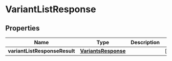 # VariantListResponse

## Properties
Name | Type | Description | Notes
------------ | ------------- | ------------- | -------------
**variantListResponseResult** | [**VariantsResponse**](VariantsResponse.md) |  |  [optional]
